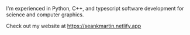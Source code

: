 I'm experienced in Python, C++, and typescript software development for science and computer graphics.

Check out my website at https://seankmartin.netlify.app
